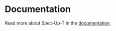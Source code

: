 # Documentation

Read more about Spec-Up-T in the [documentation](https://trustoverip.github.io/spec-up-t-website/).